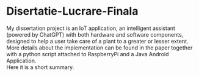 # Disertatie-Lucrare-Finala

My dissertation project is an IoT application, an intelligent assistant (powered by ChatGPT) with both hardware and software components, designed to help a user take care of a plant to a greater or lesser extent.  
More details about the implementation can be found in the paper together with a python script attached to RaspberryPi and a Java Android Application.  
Here it is a short summary.  
